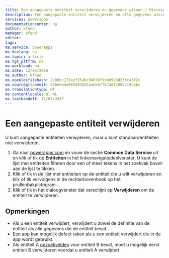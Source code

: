 ```yaml
---
title: Een aangepaste entiteit verwijderen en gegevens wissen | Microsoft Docs
description: Een aangepaste entiteit verwijderen en alle gegevens wissen.
services: powerapps
documentationcenter: na
author: kfend
manager: kfend
editor: 
tags: 
ms.service: powerapps
ms.devlang: na
ms.topic: article
ms.tgt_pltfrm: na
ms.workload: na
ms.date: 12/06/2016
ms.author: kfend
ms.openlocfilehash: 2c0dbc172ee7354bc94670f9bb6993d33fca8f2c
ms.sourcegitcommit: 43be6a4e08849d522aabb6f767a81c092419babc
ms.translationtype: HT
ms.contentlocale: nl-NL
ms.lasthandoff: 11/07/2017
---
```

# <a name="delete-a-custom-entity"></a>Een aangepaste entiteit verwijderen
U kunt aangepaste entiteiten verwijderen, maar u kunt standaardentiteiten niet verwijderen.

1. Ga naar [powerapps.com](https://web.powerapps.com) en vouw de sectie **Common Data Service** uit en klik of tik op **Entiteiten** in het linkernavigatiedeelvenster. U kunt de lijst met entiteiten filteren door een of meer tekens in het zoekvak boven aan de lijst te tikken.
2. Klik of tik in de lijst met entiteiten op de entiteit die u wilt verwijderen en klik of tik vervolgens in de rechterbovenhoek op het prullenbakpictogram.
3. Klik of tik in het dialoogvenster dat verschijnt op **Verwijderen** om de entiteit te verwijderen.

## <a name="notes"></a>Opmerkingen
* Als u een entiteit verwijdert, verwijdert u zowel de definitie van de entiteit als alle gegevens die de entiteit bevat.
* Een app kan mogelijk defect raken als u een entiteit verwijdert die in de app wordt gebruikt.
* Als entiteit A [opzoekvelden](data-platform-entity-lookup.md) voor entiteit B bevat, moet u mogelijk eerst entiteit B verwijderen voordat u entiteit A verwijdert.

